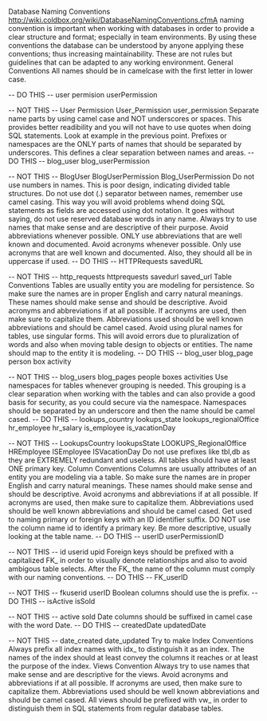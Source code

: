 Database Naming Conventions
http://wiki.coldbox.org/wiki/DatabaseNamingConventions.cfmA naming convention is important when working with databases in order to provide a clear structure and format; especially in team environments. By using these conventions the database can be understood by anyone applying these conventions; thus increasing maintainability. These are not rules but guidelines that can be adapted to any working environment.
General Conventions
All names should be in camelcase with the first letter in lower case.

-- DO THIS --
user
permision
userPermission


-- NOT THIS --
User
Permission
User_Permission
user_permission
Separate name parts by using camel case and NOT underscores or spaces. This provides better readibility and you will not have to use quotes when doing SQL statements. Look at example in the previous point.
Prefixes or namespaces are the ONLY parts of names that should be separated by underscores. This defines a clear separation between names and areas.
 -- DO THIS --
 blog_user
 blog_userPermission
 
 -- NOT THIS --
 BlogUser
 BlogUserPermission
 Blog_UserPermission
Do not use numbers in names. This is poor design, indicating divided table structures.
Do not use dot (.) separator between names, remember use camel casing. This way you will avoid problems whend doing SQL statements as fields are accessed using dot notation.
It goes without saying, do not use reserved database words in any name.
Always try to use names that make sense and are descriptive of their purpose.
Avoid abbreviations whenever possible. ONLY use abbreviations that are well known and documented.
Avoid acronyms whenever possible. Only use acronyms that are well known and documented. Also, they should all be in uppercase if used.
-- DO THIS --
HTTPRequests
savedURL

-- NOT THIS --
http_requests
httprequests
savedurl
saved_url
Table Conventions
Tables are usually entity you are modeling for persistence. So make sure the names are in proper English and carry natural meanings. These names should make sense and should be descriptive.
Avoid acronyms and abbreviations if at all possible. If acronyms are used, then make sure to capitalize them. Abbreviations used should be well known abbreviations and should be camel cased.
Avoid using plural names for tables, use singular forms. This will avoid errors due to pluralization of words and also when moving table design to objects or entities. The name should map to the entity it is modeling.
-- DO THIS --
blog_user
blog_page
person
box
activity

-- NOT THIS --
blog_users
blog_pages
people
boxes
activities
Use namespaces for tables whenever grouping is needed. This grouping is a clear separation when working with the tables and can also provide a good basis for security, as you could secure via the namespace. Namespaces should be separated by an underscore and then the name should be camel cased.
-- DO THIS --
lookups_country
lookups_state
lookups_regionalOffice
hr_employee
hr_salary
is_employee
is_vacationDay

-- NOT THIS --
LookupsCountry
lookupsState
LOOKUPS_RegionalOffice
HREmployee
ISEmployee
ISVacationDay
Do not use prefixes like tbl,db as they are EXTREMELY redundant and useless.
All tables should have at least ONE primary key.
Column Conventions
Columns are usually attributes of an entity you are modeling via a table. So make sure the names are in proper English and carry natural meanings. These names should make sense and should be descriptive.
Avoid acronyms and abbreviations if at all possible. If acronyms are used, then make sure to capitalize them. Abbreviations used should be well known abbreviations and should be camel cased.
Get used to naming primary or foreign keys with an ID identifier suffix. DO NOT use the column name id to identify a primary key. Be more descriptive, usually looking at the table name.
-- DO THIS --
userID
userPermissionID

-- NOT THIS --
id
userid
upid
Foreign keys should be prefixed with a capitalized FK_ in order to visually denote relationships and also to avoid ambigous table selects. After the FK_ the name of the column must comply with our naming conventions.
-- DO THIS --
FK_userID

-- NOT THIS --
fkuserid
userID
Boolean columns should use the is prefix.
-- DO THIS --
isActive
isSold

-- NOT THIS --
active
sold
Date columns should be suffixed in camel case with the word Date.
-- DO THIS --
createdDate
updatedDate

-- NOT THIS --
date_created
date_updated
Try to make
Index Conventions
Always prefix all index names with idx_ to distinguish it as an index.
The names of the index should at least convey the columns it reaches or at least the purpose of the index.
Views Convention
Always try to use names that make sense and are descriptive for the views. Avoid acronyms and abbreviations if at all possible. If acronyms are used, then make sure to capitalize them. Abbreviations used should be well known abbreviations and should be camel cased.
All views should be prefixed with vw_ in order to distinguish them in SQL statements from regular database tables.